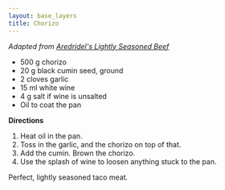```yaml
---
layout: base_layers
title: Chorizo
---
```


_Adapted from [Aredridel's Lightly Seasoned Beef](aredridel_lightly_seasoned_beef.html)_

* 500 g chorizo
* 20 g black cumin seed, ground
* 2 cloves garlic
* 15 ml white wine
* 4 g salt if wine is unsalted
* Oil to coat the pan

__Directions__

1. Heat oil in the pan.
2. Toss in the garlic, and the chorizo on top of that.
3. Add the cumin. Brown the chorizo.
4. Use the splash of wine to loosen anything stuck to the pan.

Perfect, lightly seasoned taco meat.
